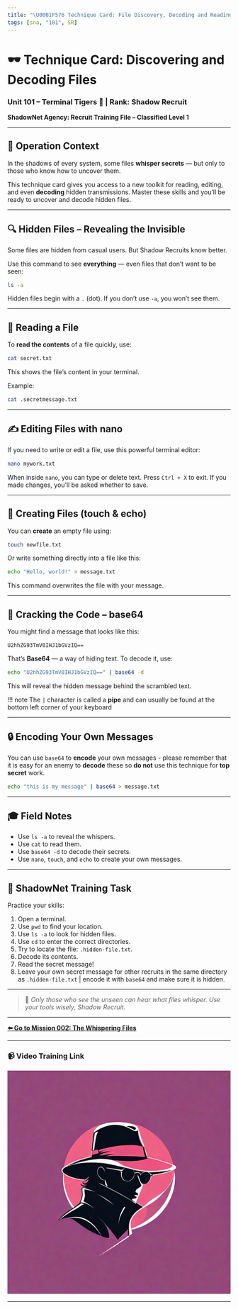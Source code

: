 ```yaml
---
title: "\U0001F576️ Technique Card: File Discovery, Decoding and Reading | SR 101"
tags: [sna, "101", SR]
---
```


# 🕶️ Technique Card: Discovering and Decoding Files

### Unit 101 – Terminal Tigers 🐯 | Rank: Shadow Recruit

**ShadowNet Agency: Recruit Training File – Classified Level 1**

---

## 📁 Operation Context

In the shadows of every system, some files **whisper secrets** — but only to those who know how to uncover them.

This technique card gives you access to a new toolkit for reading, editing, and even **decoding** hidden transmissions. Master these skills and you’ll be ready to uncover and decode hidden files.

---

## 🔍 Hidden Files – Revealing the Invisible

Some files are hidden from casual users. But Shadow Recruits know better.

Use this command to see **everything** — even files that don’t want to be seen:

```bash
ls -a
```

Hidden files begin with a `.` (dot). If you don’t use `-a`, you won’t see them.

---

## 📖 Reading a File

To **read the contents** of a file quickly, use:

```bash
cat secret.txt
```

This shows the file’s content in your terminal.

Example:

```bash
cat .secretmessage.txt
```

---

## ✍️ Editing Files with nano

If you need to write or edit a file, use this powerful terminal editor:

```bash
nano mywork.txt
```

When inside `nano`, you can type or delete text. Press `Ctrl + X` to exit. If you made changes, you’ll be asked whether to save.

---

## 🧪 Creating Files (touch & echo)

You can **create** an empty file using:

```bash
touch newfile.txt
```

Or write something directly into a file like this:

```bash
echo "Hello, world!" > message.txt
```

This command overwrites the file with your message.

---

## 🔐 Cracking the Code – base64

You might find a message that looks like this:

```
U2hhZG93TmV0IHJ1bGVzIQ==
```

That’s **Base64** — a way of hiding text. To decode it, use:

```bash
echo "U2hhZG93TmV0IHJ1bGVzIQ==" | base64 -d
```

This will reveal the hidden message behind the scrambled text.

!!! note
The `|` character is called a **pipe** and can usually be found at the bottom left corner of your keyboard

---

## 🔒 Encoding Your Own Messages

You can use `base64` to **encode** your own messages - please remember that it is easy for an enemy to **decode** these so **do not** use this technique for **top secret** work.

```bash
echo "this is my message" | base64 > message.txt
```

---

## 🎓 Field Notes

- Use `ls -a` to reveal the whispers.
- Use `cat` to read them.
- Use `base64 -d` to decode their secrets.
- Use `nano`, `touch`, and `echo` to create your own messages.

---

## 🧪 ShadowNet Training Task

Practice your skills:

1. Open a terminal.
2. Use `pwd` to find your location.
3. Use `ls -a` to look for hidden files.
4. Use `cd` to enter the correct directories.
5. Try to locate the file: `.hidden-file.txt`.
6. Decode its contents.
7. Read the secret message!
8. Leave your own secret message for other recruits in the same directory as `.hidden-file.txt` | encode it with `base64` and make sure it is hidden.

---

> 🐯 _Only those who see the unseen can hear what files whisper. Use your tools wisely, Shadow Recruit._

---

**[⬅️ Go to Mission 002: The Whispering Files](u101-sr-002-mission.md)**

---

### 📹 Video Training Link

[![Watch the video](../../../sna1.png)](https://www.youtube.com/watch?v=Nroj4VsI7ZM)

---
